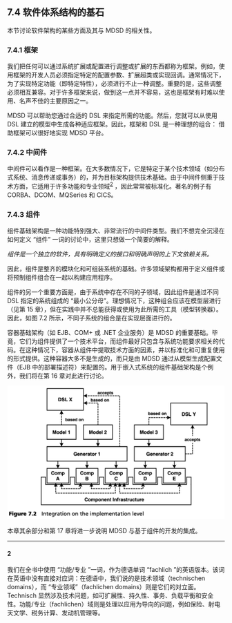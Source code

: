 ## 7.4 软件体系结构的基石
本节讨论软件架构的某些方面及其与 MDSD 的相关性。

### 7.4.1 框架
我们把任何可以通过系统扩展或配置进行调整或扩展的东西都称为框架。例如，使用框架的开发人员必须指定特定的配置参数、扩展超类或实现回调。通常情况下，为了实现特定功能（即特定特性），必须进行不止一种调整。重要的是，这些调整必须相互兼容。对于许多框架来说，做到这一点并不容易，这也是框架有时难以使用、名声不佳的主要原因之一。

MDSD 可以帮助您通过合适的 DSL 来指定所需的功能。然后，您就可以从使用 DSL 建立的模型中生成各种适应框架。因此，框架和 DSL 是一种理想的组合： 借助框架可以很好地实现 MDSD 平台。

### 7.4.2 中间件
中间件可以看作是一种框架。在大多数情况下，它是特定于某个技术领域（如分布式系统、消息传递或事务）的，并为目标架构提供技术基础。由于中间件侧重于技术方面，它适用于许多功能和专业领域<sup>[2](#2)</sup> ，因此常常被标准化。著名的例子有 CORBA、DCOM、MQSeries 和 CICS。

### 7.4.3 组件
组件基础架构是一种功能特别强大、非常流行的中间件类型。我们不想完全沉浸在如何定义 “组件” 一词的讨论中，这里只想做一个简要的解释。

*组件是一个独立的软件，具有明确定义的接口和明确声明的上下文依赖关系。*

因此，组件是整齐的模块化和可组装系统的基础。许多领域架构都用于定义组件或将预制组件组合在一起以构建应用程序。

组件的另一个重要方面是，由于系统中存在不同的子领域，因此组件是通过不同 DSL 指定的系统组成的 “最小公分母”。理想情况下，这种组合应该在模型层进行（见第 15 章），但在实践中并不总能获得或使用为此所需的工具（模型转换器）。因此，如图 7.2 所示，不同子系统的组合是在实现层面进行的。

容器基础架构（如 EJB、COM+ 或 .NET 企业服务）是 MDSD 的重要基础。毕竟，它们为组件提供了一个技术平台，而组件最好只包含与系统功能要求相关的代码。在这种情况下，容器从组件中提取技术方面的因素，并以标准化和可重复使用的形式提供。这种容器大多不是生成的，而只是由 MDSD 通过从模型生成配置文件（EJB 中的部署描述符）来配置的。用于嵌入式系统的组件基础架构是个例外，我们将在第 16 章对此进行讨论。

![Figure 7.4](../img/f7.2.png)

本章其余部分和第 17 章将进一步说明 MDSD 与基于组件的开发的集成。

--- 
#### 2
我们在全书中使用 “功能/专业 ”一词，作为德语单词 “fachlich ”的英语版本。该词在英语中没有直接对应词：在德语中，我们说的是技术领域（technischen domains），而 “专业领域”（fachlichen domains）则是它们的对立面。Technisch 显然涉及技术问题，如可扩展性、持久性、事务、负载平衡和安全性。功能/专业（fachlichen）域则是处理以应用为导向的问题，例如保险、射电天文学、税务计算、发动机管理等。
